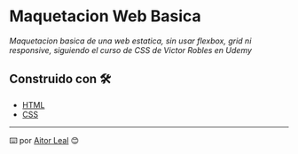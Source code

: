 # Maquetacion Web Basica

_Maquetacion basica de una web estatica, sin usar flexbox, grid ni responsive, siguiendo el curso de CSS de Victor Robles en Udemy_

## Construido con 🛠️

* [HTML](https://developer.mozilla.org/es/docs/Web/HTML) 
* [CSS](https://developer.mozilla.org/es/docs/Web/CSS) 

---
⌨️ por [Aitor Leal](https://github.com/AitorLeal8) 😊
